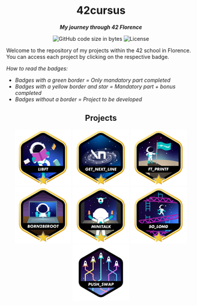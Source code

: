<h1 align="center">
42cursus
</h1>

<p align="center">
	<b><i>My journey through 42 Florence</i></b>
</p>

<p align="center">
	<img alt="GitHub code size in bytes" src="https://img.shields.io/github/languages/code-size/DrVallo/42-Firenze?color=f5c542" />
	<img alt="License" src="https://img.shields.io/github/license/DrVallo/42-Firenze?color=f5c542"/>
</p>

Welcome to the repository of my projects within the 42 school in Florence. You can access each project by clicking on the respective badge.

<i>How to read the badges:
- Badges with a green border = Only mandatory part completed
- Badges with a yellow border and star = Mandatory part + bonus completed
- Badges without a border = Project to be developed</i>

<h2 align="center">
Projects
</h2>
<div align="center">

<a href="https://github.com/DrVallo/42-Firenze/tree/main/Libft">![42 Badge](https://github.com/DrVallo/42-Firenze/blob/main/42_badges/libftm.png)</a>
<a href="https://github.com/DrVallo/42-Firenze/tree/main/Get_Next_Line">![42 Badge](https://github.com/DrVallo/42-Firenze/blob/main/42_badges/get_next_linem.png)</a>
<a href="https://github.com/DrVallo/42-Firenze/tree/main/ft_printf">![42 Badge](https://github.com/DrVallo/42-Firenze/blob/main/42_badges/ft_printfm.png)</a>
<a href="">![42 Badge](https://github.com/DrVallo/42-Firenze/blob/main/42_badges/born2berootm.png)</a>
<a href="https://github.com/DrVallo/42-Firenze/tree/main/Minitalk">![42 Badge](https://github.com/DrVallo/42-Firenze/blob/main/42_badges/minitalkm.png)</a>
<a href="https://github.com/DrVallo/42-Firenze/tree/main/so_long">![42 Badge](https://github.com/DrVallo/42-Firenze/blob/main/42_badges/so_longm.png?raw=true)</a>
<a href="">![42 Badge](https://github.com/DrVallo/42-Firenze/blob/main/42_badges/push_swapn.png?raw=true)</a>

</div>
